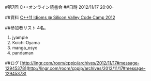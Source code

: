 #第7回 C++オンライン読書会
##日時
2012/11/17 20:00-


##資料
[C++11 Idioms @ Silicon Valley Code Camp 2012](http://www.slideshare.net/SumantTambe/c11-idioms-silicon-valley-code-camp-2012)


##参加者リスト
4名。

1. jyample
2. Koichi Oyama
3. manga_osyo
4. pandaman

##ログ
[http://lingr.com/room/cppjp/archives/2012/11/17#message-12945378](http://lingr.com/room/cppjp/archives/2012/11/17#message-12945378)

